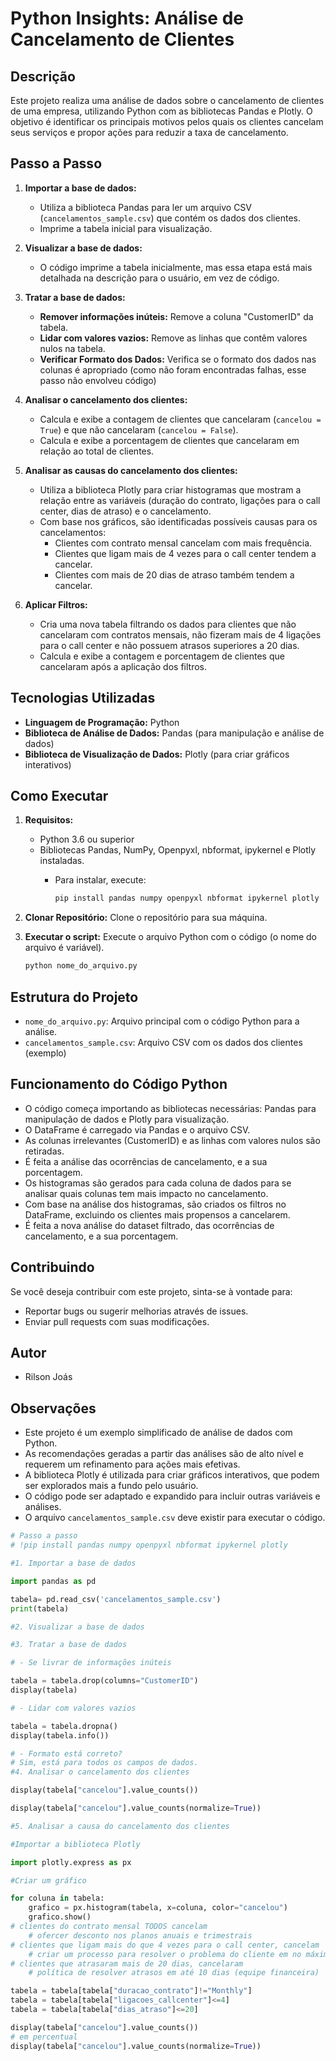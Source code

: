 # Python Insights: Análise de Cancelamento de Clientes

## Descrição

Este projeto realiza uma análise de dados sobre o cancelamento de clientes de uma empresa, utilizando Python com as bibliotecas Pandas e Plotly. O objetivo é identificar os principais motivos pelos quais os clientes cancelam seus serviços e propor ações para reduzir a taxa de cancelamento.

## Passo a Passo

1.  **Importar a base de dados:**
    *   Utiliza a biblioteca Pandas para ler um arquivo CSV (`cancelamentos_sample.csv`) que contém os dados dos clientes.
    *   Imprime a tabela inicial para visualização.

2.  **Visualizar a base de dados:**
    *   O código imprime a tabela inicialmente, mas essa etapa está mais detalhada na descrição para o usuário, em vez de código.

3.  **Tratar a base de dados:**
    *   **Remover informações inúteis:** Remove a coluna "CustomerID" da tabela.
    *   **Lidar com valores vazios:** Remove as linhas que contêm valores nulos na tabela.
    *   **Verificar Formato dos Dados:** Verifica se o formato dos dados nas colunas é apropriado (como não foram encontradas falhas, esse passo não envolveu código)

4.  **Analisar o cancelamento dos clientes:**
    *   Calcula e exibe a contagem de clientes que cancelaram (`cancelou = True`) e que não cancelaram (`cancelou = False`).
    *   Calcula e exibe a porcentagem de clientes que cancelaram em relação ao total de clientes.

5.  **Analisar as causas do cancelamento dos clientes:**
    *   Utiliza a biblioteca Plotly para criar histogramas que mostram a relação entre as variáveis (duração do contrato, ligações para o call center, dias de atraso) e o cancelamento.
    *   Com base nos gráficos, são identificadas possíveis causas para os cancelamentos:
        *   Clientes com contrato mensal cancelam com mais frequência.
        *   Clientes que ligam mais de 4 vezes para o call center tendem a cancelar.
        *   Clientes com mais de 20 dias de atraso também tendem a cancelar.

6.  **Aplicar Filtros:**
    *   Cria uma nova tabela filtrando os dados para clientes que não cancelaram com contratos mensais, não fizeram mais de 4 ligações para o call center e não possuem atrasos superiores a 20 dias.
    *   Calcula e exibe a contagem e porcentagem de clientes que cancelaram após a aplicação dos filtros.

## Tecnologias Utilizadas

*   **Linguagem de Programação:** Python
*   **Biblioteca de Análise de Dados:** Pandas (para manipulação e análise de dados)
*   **Biblioteca de Visualização de Dados:** Plotly (para criar gráficos interativos)

## Como Executar

1.  **Requisitos:**
    *   Python 3.6 ou superior
    *   Bibliotecas Pandas, NumPy, Openpyxl, nbformat, ipykernel e Plotly instaladas.
        *   Para instalar, execute:

            ```bash
            pip install pandas numpy openpyxl nbformat ipykernel plotly
            ```
2.  **Clonar Repositório:** Clone o repositório para sua máquina.
3.  **Executar o script:** Execute o arquivo Python com o código (o nome do arquivo é variável).

    ```bash
    python nome_do_arquivo.py
    ```

## Estrutura do Projeto

*   `nome_do_arquivo.py`: Arquivo principal com o código Python para a análise.
*    `cancelamentos_sample.csv`: Arquivo CSV com os dados dos clientes (exemplo)

## Funcionamento do Código Python
*   O código começa importando as bibliotecas necessárias: Pandas para manipulação de dados e Plotly para visualização.
*   O DataFrame é carregado via Pandas e o arquivo CSV.
*   As colunas irrelevantes (CustomerID) e as linhas com valores nulos são retiradas.
*   É feita a análise das ocorrências de cancelamento, e a sua porcentagem.
*   Os histogramas são gerados para cada coluna de dados para se analisar quais colunas tem mais impacto no cancelamento.
*   Com base na análise dos histogramas, são criados os filtros no DataFrame, excluindo os clientes mais propensos a cancelarem.
*   É feita a nova análise do dataset filtrado, das ocorrências de cancelamento, e a sua porcentagem.

## Contribuindo

Se você deseja contribuir com este projeto, sinta-se à vontade para:

*   Reportar bugs ou sugerir melhorias através de issues.
*   Enviar pull requests com suas modificações.

## Autor

*   Rilson Joás

## Observações

*   Este projeto é um exemplo simplificado de análise de dados com Python.
*   As recomendações geradas a partir das análises são de alto nível e requerem um refinamento para ações mais efetivas.
*   A biblioteca Plotly é utilizada para criar gráficos interativos, que podem ser explorados mais a fundo pelo usuário.
*   O código pode ser adaptado e expandido para incluir outras variáveis e análises.
*   O arquivo `cancelamentos_sample.csv` deve existir para executar o código.

```python
# Passo a passo
# !pip install pandas numpy openpyxl nbformat ipykernel plotly

#1. Importar a base de dados

import pandas as pd

tabela= pd.read_csv('cancelamentos_sample.csv')
print(tabela)

#2. Visualizar a base de dados

#3. Tratar a base de dados

# - Se livrar de informações inúteis

tabela = tabela.drop(columns="CustomerID")
display(tabela)

# - Lidar com valores vazios

tabela = tabela.dropna()
display(tabela.info())

# - Formato está correto?
# Sim, está para todos os campos de dados. 
#4. Analisar o cancelamento dos clientes

display(tabela["cancelou"].value_counts())

display(tabela["cancelou"].value_counts(normalize=True))

#5. Analisar a causa do cancelamento dos clientes

#Importar a biblioteca Plotly

import plotly.express as px

#Criar um gráfico

for coluna in tabela:
    grafico = px.histogram(tabela, x=coluna, color="cancelou")
    grafico.show()
# clientes do contrato mensal TODOS cancelam
    # ofercer desconto nos planos anuais e trimestrais
# clientes que ligam mais do que 4 vezes para o call center, cancelam
    # criar um processo para resolver o problema do cliente em no máximo 3 ligações
# clientes que atrasaram mais de 20 dias, cancelaram
    # política de resolver atrasos em até 10 dias (equipe financeira)

tabela = tabela[tabela["duracao_contrato"]!="Monthly"]
tabela = tabela[tabela["ligacoes_callcenter"]<=4]
tabela = tabela[tabela["dias_atraso"]<=20]

display(tabela["cancelou"].value_counts())
# em percentual
display(tabela["cancelou"].value_counts(normalize=True))
```
